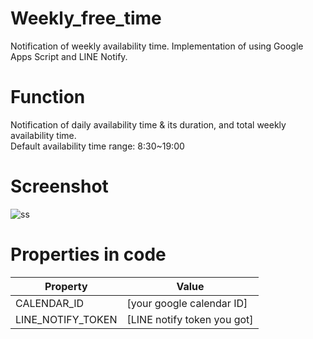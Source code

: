# Weekly_free_time
Notification of weekly availability time. Implementation of using Google Apps Script and LINE Notify.

# Function
Notification of daily availability time & its duration, and total weekly availability time.  
Default availability  time range: 8:30~19:00

# Screenshot
![ss](https://user-images.githubusercontent.com/37448236/59130336-1e75e800-89aa-11e9-80cb-9950ab69d715.jpeg)


# Properties in code
|Property|Value|
|--|--|
|CALENDAR_ID|[your google calendar ID]|
|LINE_NOTIFY_TOKEN|[LINE notify token you got]|
